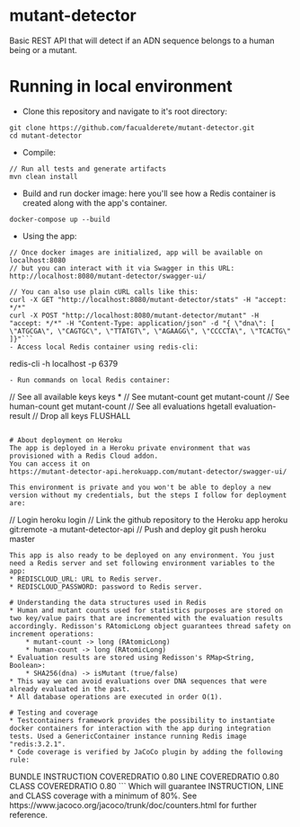 # mutant-detector
Basic REST API that will detect if an ADN sequence belongs to a human being or a mutant.

# Running in local environment
- Clone this repository and navigate to it's root directory:
```
git clone https://github.com/facualderete/mutant-detector.git
cd mutant-detector
```
- Compile:
```
// Run all tests and generate artifacts
mvn clean install
```
- Build and run docker image: here you'll see how a Redis container is created along with the app's container.
```
docker-compose up --build
```
- Using the app:
```
// Once docker images are initialized, app will be available on localhost:8080
// but you can interact with it via Swagger in this URL:
http://localhost:8080/mutant-detector/swagger-ui/

// You can also use plain cURL calls like this:
curl -X GET "http://localhost:8080/mutant-detector/stats" -H "accept: */*"
curl -X POST "http://localhost:8080/mutant-detector/mutant" -H "accept: */*" -H "Content-Type: application/json" -d "{ \"dna\": [ \"ATGCGA\", \"CAGTGC\", \"TTATGT\", \"AGAAGG\", \"CCCCTA\", \"TCACTG\" ]}"```
- Access local Redis container using redis-cli:
```
redis-cli -h localhost -p 6379
```
- Run commands on local Redis container:
```
// See all available keys
keys *
// See mutant-count
get mutant-count
// See human-count
get mutant-count
// See all evaluations
hgetall evaluation-result
// Drop all keys
FLUSHALL
```

# About deployment on Heroku
The app is deployed in a Heroku private environment that was provisioned with a Redis Cloud addon.
You can access it on 
https://mutant-detector-api.herokuapp.com/mutant-detector/swagger-ui/

This environment is private and you won't be able to deploy a new version without my credentials, but the steps I follow for deployment are:
```
// Login
heroku login
// Link the github repository to the Heroku app
heroku git:remote -a mutant-detector-api
// Push and deploy
git push heroku master
```
This app is also ready to be deployed on any environment. You just need a Redis server and set following environment variables to the app:
* REDISCLOUD_URL: URL to Redis server.
* REDISCLOUD_PASSWORD: password to Redis server.

# Understanding the data structures used in Redis
* Human and mutant counts used for statistics purposes are stored on two key/value pairs that are incremented with the evaluation results accordingly. Redisson's RAtomicLong object guarantees thread safety on increment operations:
    * mutant-count -> long (RAtomicLong)
    * human-count -> long (RAtomicLong)
* Evaluation results are stored using Redisson's RMap<String, Boolean>:
    * SHA256(dna) -> isMutant (true/false)
* This way we can avoid evaluations over DNA sequences that were already evaluated in the past.
* All database operations are executed in order O(1).

# Testing and coverage
* Testcontainers framework provides the possibility to instantiate docker containers for interaction with the app during integration tests. Used a GenericContainer instance running Redis image "redis:3.2.1".
* Code coverage is verified by JaCoCo plugin by adding the following rule:
```
<rule>
    <element>BUNDLE</element>
    <limits>
        <limit>
            <counter>INSTRUCTION</counter>
            <value>COVEREDRATIO</value>
            <minimum>0.80</minimum>
        </limit>
        <limit>
            <counter>LINE</counter>
            <value>COVEREDRATIO</value>
            <minimum>0.80</minimum>
        </limit>
        <limit>
            <counter>CLASS</counter>
            <value>COVEREDRATIO</value>
            <minimum>0.80</minimum>
        </limit>
    </limits>
</rule>
```
Which will guarantee INSTRUCTION, LINE and CLASS coverage with a minimum of 80%. See https://www.jacoco.org/jacoco/trunk/doc/counters.html for further reference.